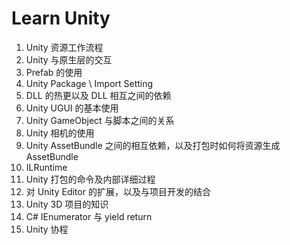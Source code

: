 # Learn Unity

1. Unity 资源工作流程
2. Unity 与原生层的交互
3. Prefab 的使用
4. Unity Package \ Import Setting
5. DLL 的热更以及 DLL 相互之间的依赖
6. Unity UGUI 的基本使用
7. Unity GameObject 与脚本之间的关系
8. Unity 相机的使用
9. Unity AssetBundle 之间的相互依赖，以及打包时如何将资源生成 AssetBundle
10. ILRuntime
11. Unity 打包的命令及内部详细过程
12. 对 Unity Editor 的扩展，以及与项目开发的结合
13. Unity 3D 项目的知识
14. C# IEnumerator 与 yield return
15. Unity 协程
